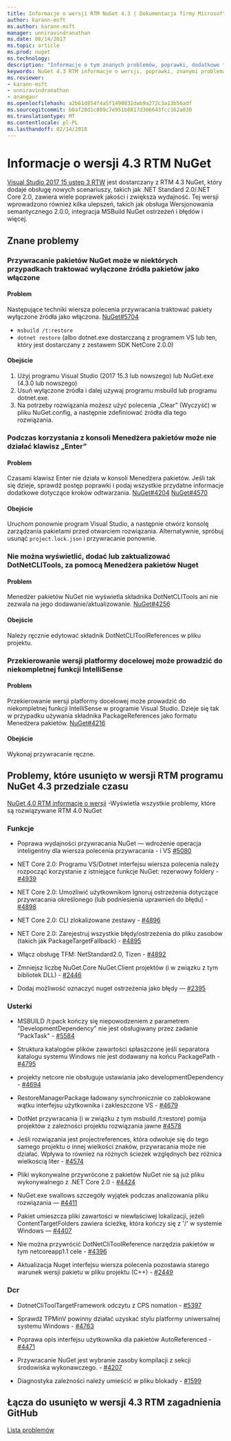 ```yaml
---
title: Informacje o wersji RTM NuGet 4.3 | Dokumentacja firmy Microsoft
author: karann-msft
ms.author: karann-msft
manager: unniravindranathan
ms.date: 08/14/2017
ms.topic: article
ms.prod: nuget
ms.technology: 
description: "Informacje o tym znanych problemów, poprawki, dodatkowe funkcje i dcr RTM 4.3 NuGet."
keywords: NuGet 4.3 RTM informacje o wersji, poprawki, znanymi problemami, nowe funkcje, dcr
ms.reviewer:
- karann-msft
- unniravindranathan
- anangaur
ms.openlocfilehash: a2b61d854f4a5f1490832dab9a272c3a13b56adf
ms.sourcegitcommit: b0af28d1c809c7e951b0817d306643fcc162a030
ms.translationtype: MT
ms.contentlocale: pl-PL
ms.lasthandoff: 02/14/2018
---
```

# <a name="nuget-43-rtm-release-notes"></a>Informacje o wersji 4.3 RTM NuGet

[Visual Studio 2017 15 ustęp 3 RTW](https://www.visualstudio.com/news/releasenotes/vs2017-relnotes) jest dostarczany z RTM 4.3 NuGet, który dodaje obsługę nowych scenariuszy, takich jak .NET Standard 2.0/.NET Core 2.0, zawiera wiele poprawek jakości i zwiększa wydajność. Tej wersji wprowadzono również kilka ulepszeń, takich jak obsługa Wersjonowania semantycznego 2.0.0, integracja MSBuild NuGet ostrzeżeń i błędów i więcej.

## <a name="known-issues"></a>Znane problemy

### <a name="nuget-restore-may-treat-disabled-package-sources-as-enabled-in-some-cases"></a>Przywracanie pakietów NuGet może w niektórych przypadkach traktować wyłączone źródła pakietów jako włączone

#### <a name="issue"></a>Problem

Następujące techniki wiersza polecenia przywracania traktować pakiety wyłączone źródła jako włączona. [NuGet#5704](https://github.com/NuGet/Home/issues/5704)
- `msbuild /t:restore`
- `dotnet restore` (albo dotnet.exe dostarczaną z programem VS lub ten, który jest dostarczany z zestawem SDK NetCore 2.0.0)

#### <a name="workaround"></a>Obejście

1. Użyj programu Visual Studio (2017 15.3 lub nowszego) lub NuGet.exe (4.3.0 lub nowszego)
1. Usuń wyłączone źródła i dalej używaj programu msbuild lub programu dotnet.exe.
1. Na potrzeby rozwiązania możesz użyć polecenia „Clear” (Wyczyść) w pliku NuGet.config, a następnie zdefiniować źródła dla tego rozwiązania.

### <a name="while-using-package-manager-console-enter-key-may-not-work"></a>Podczas korzystania z konsoli Menedżera pakietów może nie działać klawisz „Enter”

#### <a name="issue"></a>Problem

Czasami klawisz Enter nie działa w konsoli Menedżera pakietów. Jeśli tak się dzieje, sprawdź postęp poprawki i podaj wszystkie przydatne informacje dodatkowe dotyczące kroków odtwarzania. [NuGet#4204](https://github.com/NuGet/Home/issues/4204) [NuGet#4570](https://github.com/NuGet/Home/issues/4570)

#### <a name="workaround"></a>Obejście

Uruchom ponownie program Visual Studio, a następnie otwórz konsolę zarządzania pakietami przed otwarciem rozwiązania. Alternatywnie, spróbuj usunąć `project.lock.json` i przywracanie ponownie.

### <a name="you-are-unable-to-view-add-or-update-dotnetclitools-using-nuget-package-manager"></a>Nie można wyświetlić, dodać lub zaktualizować DotNetCLITools, za pomocą Menedżera pakietów Nuget

#### <a name="issue"></a>Problem

Menedżer pakietów NuGet nie wyświetla składnika DotNetCLITools ani nie zezwala na jego dodawanie/aktualizowanie. [NuGet#4256](https://github.com/NuGet/Home/issues/4256)

#### <a name="workaround"></a>Obejście

Należy ręcznie edytować składnik DotNetCLIToolReferences w pliku projektu.

### <a name="retargeting-target-framework-version-may-lead-to-incomplete-intellisense"></a>Przekierowanie wersji platformy docelowej może prowadzić do niekompletnej funkcji IntelliSense

#### <a name="issue"></a>Problem

Przekierowanie wersji platformy docelowej może prowadzić do niekompletnej funkcji IntelliSense w programie Visual Studio. Dzieje się tak w przypadku używania składnika PackageReferences jako formatu Menedżera pakietów. [NuGet#4216](https://github.com/NuGet/Home/issues/4216)

#### <a name="workaround"></a>Obejście

Wykonaj przywracanie ręczne.

## <a name="issues-fixed-in-nuget-43-rtm-timeframe"></a>Problemy, które usunięto w wersji RTM programu NuGet 4.3 przedziale czasu

[NuGet 4.0 RTM informacje o wersji](../release-notes/nuget-4.0-RTM.md) -Wyświetla wszystkie problemy, które są rozwiązywane RTM 4.0 NuGet

### <a name="features"></a>Funkcje

- Poprawa wydajności przywracania NuGet — wdrożenie operacja inteligentny dla wiersza polecenia przywracania - i VS [#5080](https://github.com/NuGet/Home/issues/5080)

- NET Core 2.0: Programu VS/Dotnet interfejsu wiersza polecenia należy rozpocząć korzystanie z istniejące funkcje NuGet: rezerwowy foldery - [#4939](https://github.com/NuGet/Home/issues/4939)

- NET Core 2.0: Umożliwić użytkownikom Ignoruj ostrzeżenia dotyczące przywracania określonego (lub podniesienia uprawnień do błędu) - [#4898](https://github.com/NuGet/Home/issues/4898)

- NET Core 2.0: CLI zlokalizowane zestawy - [#4896](https://github.com/NuGet/Home/issues/4896)

- NET Core 2.0: Zarejestruj wszystkie błędy/ostrzeżenia do pliku zasobów (takich jak PackageTargetFallback) - [#4895](https://github.com/NuGet/Home/issues/4895)

- Włącz obsługę TFM: NetStandard2.0, Tizen - [#4892](https://github.com/NuGet/Home/issues/4892)

- Zmniejsz liczbę NuGet.Core NuGet.Client projektów (i w związku z tym bibliotek DLL) - [#2446](https://github.com/NuGet/Home/issues/2446)

- Dodaj możliwość oznaczyć nuget ostrzeżenia jako błędy — [#2395](https://github.com/NuGet/Home/issues/2395)

### <a name="bugs"></a>Usterki

- MSBUILD /t:pack kończy się niepowodzeniem z parametrem "DevelopmentDependency" nie jest obsługiwany przez zadanie "PackTask" - [#5584](https://github.com/NuGet/Home/issues/5584)

- Struktura katalogów plików zawartości spłaszczone jeśli separatora katalogu systemu Windows nie jest dodawany na końcu PackagePath - [#4795](https://github.com/NuGet/Home/issues/4795)

- projekty netcore nie obsługuje ustawiania jako developmentDependency - [#4694](https://github.com/NuGet/Home/issues/4694)

- RestoreManagerPackage ładowany synchronicznie co zablokowane wątku interfejsu użytkownika i zakleszczone VS - [#4679](https://github.com/NuGet/Home/issues/4679)

- DotNet przywracania (i w związku z tym msbuild /t:restore) pomija projektów z zależności projektu rozwiązania jawne [#4578](https://github.com/NuGet/Home/issues/4578)

- Jeśli rozwiązania jest projectreferences, która odwołuje się do tego samego projektu o innej wielkości znaków, przywracania może nie działać. Wpływa to również na różnych ścieżek względnych bez różnica wielkością liter - [#4574](https://github.com/NuGet/Home/issues/4574)

- Pliki wykonywalne przywrócone z pakietów NuGet nie są już pliku wykonywalnego z .NET Core 2.0 - [#4424](https://github.com/NuGet/Home/issues/4424)

- NuGet.exe swallows szczegóły wyjątek podczas analizowania pliku rozwiązania — [#4411](https://github.com/NuGet/Home/issues/4411)

- Pakiet umieszcza pliki zawartości w niewłaściwej lokalizacji, jeżeli ContentTargetFolders zawiera ścieżkę, która kończy się z '/' w systemie Windows — [#4407](https://github.com/NuGet/Home/issues/4407)

- Nie można przywrócić DotNetCliToolReference narzędzia pakietów w tym netcoreapp1.1 cele - [#4396](https://github.com/NuGet/Home/issues/4396)

- Aktualizacja Nuget interfejsu wiersza polecenia pozostawia starego warunek wersji pakietu w pliku projektu (C++) - [#2449](https://github.com/NuGet/Home/issues/2449)

### <a name="dcrs"></a>Dcr

- DotnetCliToolTargetFramework odczytu z CPS nomation - [#5397](https://github.com/NuGet/Home/issues/5397)

- Sprawdź TPMinV powinny działać uzyskać stylu platformy uniwersalnej systemu Windows - [#4763](https://github.com/NuGet/Home/issues/4763)

- Poprawa opis interfejsu użytkownika dla pakietów AutoReferenced - [#4471](https://github.com/NuGet/Home/issues/4471)

- Przywracanie NuGet jest wybranie zasoby kompilacji z sekcji środowiska wykonawczego. - [#4207](https://github.com/NuGet/Home/issues/4207)

- Diagnostyka zależności należy umieścić w pliku blokady - [#1599](https://github.com/NuGet/Home/issues/1599)

## <a name="links-to-github-issues-fixed-in-43-rtm"></a>Łącza do usunięto w wersji 4.3 RTM zagadnienia GitHub

[Lista problemów](https://github.com/NuGet/Home/issues?q=is%3Aissue+is%3Aclosed+milestone%3A%224.3")
